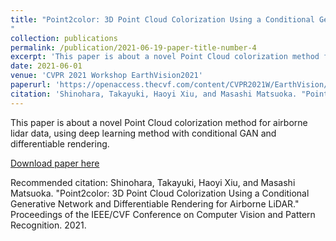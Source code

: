```yaml
---
title: "Point2color: 3D Point Cloud Colorization Using a Conditional Generative Network and Differentiable Rendering for Airborne LiDAR
"
collection: publications
permalink: /publication/2021-06-19-paper-title-number-4
excerpt: 'This paper is about a novel Point Cloud colorization method for airborne lidar data, using deep learning method with conditional GAN and differentiable rendering.'
date: 2021-06-01
venue: 'CVPR 2021 Workshop EarthVision2021'
paperurl: 'https://openaccess.thecvf.com/content/CVPR2021W/EarthVision/html/Shinohara_Point2color_3D_Point_Cloud_Colorization_Using_a_Conditional_Generative_Network_CVPRW_2021_paper.html)'
citation: 'Shinohara, Takayuki, Haoyi Xiu, and Masashi Matsuoka. "Point2color: 3D Point Cloud Colorization Using a Conditional Generative Network and Differentiable Rendering for Airborne LiDAR." Proceedings of the IEEE/CVF Conference on Computer Vision and Pattern Recognition. 2021.'
---
```

This paper is about a novel Point Cloud colorization method for airborne lidar data, using deep learning method with conditional GAN and differentiable rendering.


[Download paper here](https://openaccess.thecvf.com/content/CVPR2021W/EarthVision/html/Shinohara_Point2color_3D_Point_Cloud_Colorization_Using_a_Conditional_Generative_Network_CVPRW_2021_paper.html)


<script async class="speakerdeck-embed" data-id="1d332913b6a1455993fe4ed3ba435347" data-ratio="1.33333333333333" src="//speakerdeck.com/assets/embed.js"></script>



Recommended citation: Shinohara, Takayuki, Haoyi Xiu, and Masashi Matsuoka. "Point2color: 3D Point Cloud Colorization Using a Conditional Generative Network and Differentiable Rendering for Airborne LiDAR." Proceedings of the IEEE/CVF Conference on Computer Vision and Pattern Recognition. 2021.

